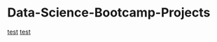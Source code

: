 # Data-Science-Bootcamp-Projects
[test]([url](https://github.com/Mvrkery/Data-Science-Bootcamp-Projects/blob/main/Spreadsheet-projects/ready.md)https://github.com/Mvrkery/Data-Science-Bootcamp-Projects/blob/main/Spreadsheet-projects/ready.md)
[test]((https://github.com/Mvrkery/Data-Science-Bootcamp-Projects/blob/main/Spreadsheet-projects/ready.md)https://github.com/Mvrkery/Data-Science-Bootcamp-Projects/blob/main/Spreadsheet-projects/ready.md)
[](url)
